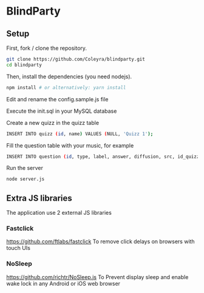 # BlindParty

## Setup
First, fork / clone the repository.

```bash
git clone https://github.com/Coleyra/blindparty.git
cd blindparty
```

Then, install the dependencies (you need nodejs).

```bash
npm install # or alternatively: yarn install
```

Edit and rename the config.sample.js file

Execute the init.sql in your MySQL database

Create a new quizz in the quizz table
```bash
INSERT INTO quizz (id, name) VALUES (NULL, 'Quizz 1');
```

Fill the question table with your music, for example
```bash
INSERT INTO question (id, type, label, answer, diffusion, src, id_quizz) VALUES (NULL, 'youtube', 'What''s the title of the song ?', 'Sandstorm', '0', 'y6120QOlsfU', 1);
```

Run the server
```bash
node server.js
```
## Extra JS libraries
The application use 2 external JS libraries

### Fastclick
https://github.com/ftlabs/fastclick
To remove click delays on browsers with touch UIs

### NoSleep
https://github.com/richtr/NoSleep.js
To Prevent display sleep and enable wake lock in any Android or iOS web browser
